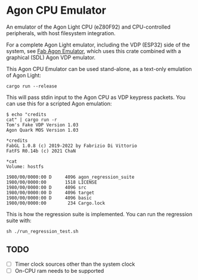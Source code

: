# Agon CPU Emulator

An emulator of the Agon Light CPU (eZ80F92) and CPU-controlled peripherals,
with host filesystem integration.

For a complete Agon Light emulator, including the VDP (ESP32) side of the system,
see [Fab Agon Emulator](https://github.com/tomm/fab-agon-emulator),
which uses this crate combined with a graphical (SDL) Agon VDP emulator.

This Agon CPU Emulator can be used stand-alone, as a text-only emulation
of Agon Light:

```
cargo run --release
```

This will pass stdin input to the Agon CPU as VDP keypress packets.
You can use this for a scripted Agon emulation:

```
$ echo "credits
cat" | cargo run -r
Tom's Fake VDP Version 1.03
Agon Quark MOS Version 1.03

*credits
FabGL 1.0.8 (c) 2019-2022 by Fabrizio Di Vittorio
FatFS R0.14b (c) 2021 ChaN

*cat
Volume: hostfs

1980/00/0000:00 D     4096 agon_regression_suite
1980/00/0000:00       1518 LICENSE
1980/00/0000:00 D     4096 src
1980/00/0000:00 D     4096 target
1980/00/0000:00 D     4096 basic
1980/00/0000:00        234 Cargo.lock
```

This is how the regression suite is implemented. You can run the
regression suite with:

```
sh ./run_regression_test.sh
```

## TODO

- [ ] Timer clock sources other than the system clock
- [ ] On-CPU ram needs to be supported
